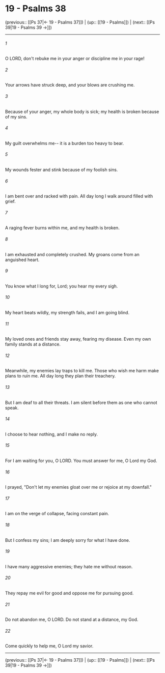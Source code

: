# 19 - Psalms 38

(previous:: [[Ps 37|← 19 - Psalms 37]]) | (up:: [[19 - Psalms]]) | (next:: [[Ps 39|19 - Psalms 39 →]])

***


###### 1 
O LORD, don't rebuke me in your anger or discipline me in your rage! 

###### 2 
Your arrows have struck deep, and your blows are crushing me. 

###### 3 
Because of your anger, my whole body is sick; my health is broken because of my sins. 

###### 4 
My guilt overwhelms me-- it is a burden too heavy to bear. 

###### 5 
My wounds fester and stink because of my foolish sins. 

###### 6 
I am bent over and racked with pain. All day long I walk around filled with grief. 

###### 7 
A raging fever burns within me, and my health is broken. 

###### 8 
I am exhausted and completely crushed. My groans come from an anguished heart. 

###### 9 
You know what I long for, Lord; you hear my every sigh. 

###### 10 
My heart beats wildly, my strength fails, and I am going blind. 

###### 11 
My loved ones and friends stay away, fearing my disease. Even my own family stands at a distance. 

###### 12 
Meanwhile, my enemies lay traps to kill me. Those who wish me harm make plans to ruin me. All day long they plan their treachery. 

###### 13 
But I am deaf to all their threats. I am silent before them as one who cannot speak. 

###### 14 
I choose to hear nothing, and I make no reply. 

###### 15 
For I am waiting for you, O LORD. You must answer for me, O Lord my God. 

###### 16 
I prayed, "Don't let my enemies gloat over me or rejoice at my downfall." 

###### 17 
I am on the verge of collapse, facing constant pain. 

###### 18 
But I confess my sins; I am deeply sorry for what I have done. 

###### 19 
I have many aggressive enemies; they hate me without reason. 

###### 20 
They repay me evil for good and oppose me for pursuing good. 

###### 21 
Do not abandon me, O LORD. Do not stand at a distance, my God. 

###### 22 
Come quickly to help me, O Lord my savior.

***

(previous:: [[Ps 37|← 19 - Psalms 37]]) | (up:: [[19 - Psalms]]) | (next:: [[Ps 39|19 - Psalms 39 →]])
